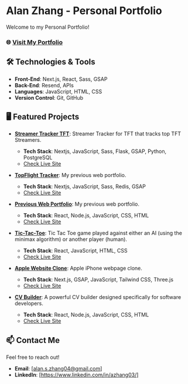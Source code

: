 # Alan Zhang - Personal Portfolio

Welcome to my Personal Portfolio!

### 🌐 [Visit My Portfolio](https://azhang03.vercel.app/)


## 🛠️ Technologies & Tools
- **Front-End**: Next.js, React, Sass, GSAP
- **Back-End**: Resend, APIs
- **Languages**: JavaScript, HTML, CSS
- **Version Control**: Git, GitHub

## 🖥️ Featured Projects

- **[Streamer Tracker TFT](https://github.com/alanzhang03/streamer-tracker-tft)**: Streamer Tracker for TFT that tracks top TFT Streamers.
  - **Tech Stack**: Nextjs, JavaScript, Sass, Flask, GSAP, Python, PostgreSQL
  - [Check Live Site](https://streamer-tracker-tft.vercel.app/)
    
- **[TopFlight Tracker](https://github.com/alanzhang03/topflight-tracker)**: My previous web portfolio.
  - **Tech Stack**: Nextjs, JavaScript, Sass, Redis, GSAP
  - [Check Live Site](https://topflight-tracker.vercel.app/)

- **[Previous Web Portfolio](https://github.com/alanzhang03/personal-portfolio)**: My previous web portfolio.
  - **Tech Stack**: React, Node.js, JavaScript, CSS, HTML
  - [Check Live Site](https://alanzhang.onrender.com/)

- **[Tic-Tac-Toe](https://github.com/alanzhang03/tictactoe)**: Tic Tac Toe game played against either an AI (using the minimax algorithm) or another player (human).
  - **Tech Stack**: React, JavaScript, HTML, CSS
  - [Check Live Site](https://alantictactoe.onrender.com/)

- **[Apple Website Clone](https://github.com/alanzhang03/apple_website)**: Apple iPhone webpage clone.
  - **Tech Stack**: Next.js, GSAP, JavaScript, Tailwind CSS, Three.js
  - [Check Live Site](https://azhang03.vercel.app/_next/image?url=%2F_next%2Fstatic%2Fmedia%2FAppleClone.04aa1cef.png&w=3840&q=75)

- **[CV Builder](https://github.com/alanzhang03/-React-Cv-App)**: A powerful CV builder designed specifically for software developers.
  - **Tech Stack**: React, Node.js, JavaScript, CSS, HTML
  - [Check Live Site](https://resume-cv-app.onrender.com/)


## 📫 Contact Me
Feel free to reach out!

- **Email**: [alan.s.zhang04@gmail.com]
- **LinkedIn**: [https://www.linkedin.com/in/azhang03/]
